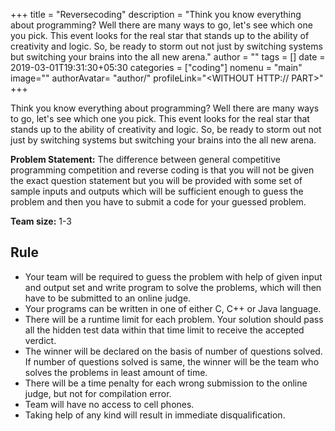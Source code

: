 +++
title = "Reversecoding"
description = "Think you know everything about programming? Well there are many ways to go, let's see which one you pick. This event looks for the real star that stands up to the ability of creativity and logic. So, be ready to storm out not just by switching systems but switching your brains into the all new arena."
author = ""
tags = []
date = 2019-03-01T19:31:30+05:30
categories = ["coding"]
nomenu = "main"
image="<BACKGROUND IMAGE FOR YOUR POST>"
authorAvatar= "author/<YOUR AVATAR>"
profileLink="<WITHOUT HTTP:// PART>"
+++

Think you know everything about programming? Well there are many ways to go, let's see which one you pick. This event looks for the real star that stands up to the ability of creativity and logic. So, be ready to storm out not just by switching systems but switching your brains into the all new arena.

**Problem Statement:** The difference between general competitive
programming competition and reverse coding is that you will not be given
the exact question statement but you will be provided with some set of
sample inputs and outputs which will be sufficient enough to guess the
problem and then you have to submit a code for your guessed problem.

**Team size:** 1-3

## Rule

-   Your team will be required to guess the problem with help of given input and output set and write program to solve the problems, which will then have to be submitted to an online judge.
-   Your programs can be written in one of either C, C++ or Java language.
-   There will be a runtime limit for each problem. Your solution should pass all the hidden test data within that time limit to receive the accepted verdict.
-   The winner will be declared on the basis of number of questions solved. If number of questions solved is same, the winner will be the team who solves the problems in least amount of time.
-   There will be a time penalty for each wrong submission to the online judge, but not for compilation error.
-   Team will have no access to cell phones.
-   Taking help of any kind will result in immediate disqualification.
